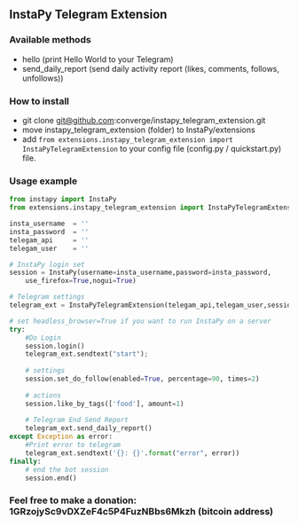 InstaPy Telegram Extension
--
### Available methods

- hello (print Hello World to your Telegram)
- send_daily_report
  (send daily activity report (likes, comments, follows, unfollows))

### How to install

- git clone git@github.com:converge/instapy_telegram_extension.git
- move instapy_telegram_extension (folder) to InstaPy/extensions
- add ```from extensions.instapy_telegram_extension import InstaPyTelegramExtension```
to your config file (config.py / quickstart.py) file.

### Usage example

```python
from instapy import InstaPy
from extensions.instapy_telegram_extension import InstaPyTelegramExtension

insta_username  = ''
insta_password  = ''
telegam_api     = ''
telegam_user    = ''

# InstaPy login set
session = InstaPy(username=insta_username,password=insta_password,
    use_firefox=True,nogui=True)

# Telegram settings
telegram_ext = InstaPyTelegramExtension(telegam_api,telegam_user,session)

# set headless_browser=True if you want to run InstaPy on a server
try:
    #Do Login
    session.login()
    telegram_ext.sendtext("start");
    
    # settings
    session.set_do_follow(enabled=True, percentage=90, times=2)
    
    # actions
    session.like_by_tags(['food'], amount=1)
    
    # Telegram End Send Report
    telegram_ext.send_daily_report()
except Exception as error:
    #Print error to telegram
    telegram_ext.sendtext('{}: {}'.format("error", error))
finally:
    # end the bot session
    session.end()


```
### Feel free to make a donation: 1GRzojySc9vDXZeF4c5P4FuzNBbs6Mkzh (bitcoin address)
